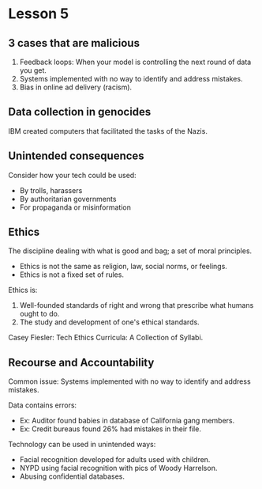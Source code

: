 # Lesson 5

## 3 cases that are malicious

1. Feedback loops: When your model is controlling the next round of data you get.
2. Systems implemented with no way to identify and address mistakes.
3. Bias in online ad delivery (racism).

## Data collection in genocides

IBM created computers that facilitated the tasks of the Nazis.

## Unintended consequences

Consider how your tech could be used:
* By trolls, harassers
* By authoritarian governments
* For propaganda or misinformation

## Ethics

The discipline dealing with what is good and bag; a set of moral principles.
* Ethics is not the same as religion, law, social norms, or feelings.
* Ethics is not a fixed set of rules.

Ethics is:
1. Well-founded standards of right and wrong that prescribe what humans ought to do.
2. The study and development of one's ethical standards.

Casey Fiesler: Tech Ethics Curricula: A Collection of Syllabi.

## Recourse and Accountability

Common issue: Systems implemented with no way to identify and address mistakes.

Data contains errors:  
* Ex: Auditor found babies in database of California gang members.
* Ex: Credit bureaus found 26% had mistakes in their file.

Technology can be used in unintended ways:
* Facial recognition developed for adults used with children.
* NYPD using facial recognition with pics of Woody Harrelson.
* Abusing confidential databases.

